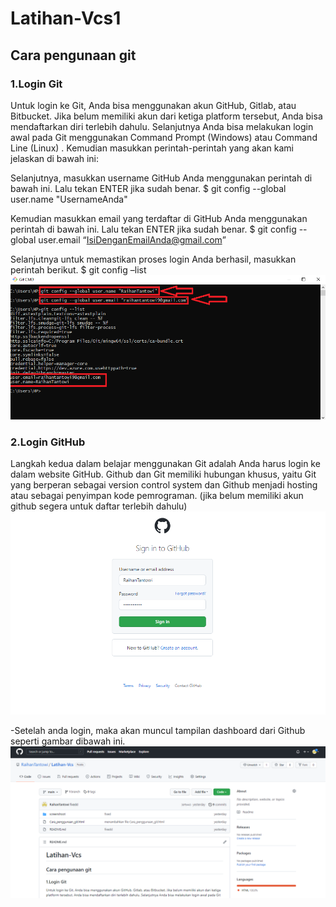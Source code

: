 # Latihan-Vcs1
## Cara pengunaan git

### 1.Login Git
Untuk login ke Git, Anda bisa menggunakan akun GitHub, Gitlab, atau Bitbucket. Jika belum memiliki akun dari ketiga platform tersebut, Anda bisa mendaftarkan diri terlebih dahulu. Selanjutnya Anda bisa melakukan login awal pada Git  menggunakan Command Prompt  (Windows) atau Command Line (Linux) . Kemudian masukkan perintah-perintah yang akan kami jelaskan di bawah ini:

Selanjutnya, masukkan username GitHub Anda menggunakan perintah di bawah ini. Lalu tekan ENTER jika sudah benar.                                                                                              $ git config --global user.name "UsernameAnda"

Kemudian masukkan email yang terdaftar di GitHub Anda menggunakan perintah di bawah  ini. Lalu tekan ENTER jika sudah benar.
$ git config --global user.email “IsiDenganEmailAnda@gmail.com”

Selanjutnya untuk memastikan proses login Anda berhasil, masukkan perintah berikut.
$ git config –list
![Gambar 1](screenshoot/ss1.png)

 ### 2.Login GitHub
Langkah kedua dalam belajar menggunakan Git adalah Anda harus login ke dalam website GitHub. Github dan Git memiliki hubungan khusus, yaitu Git yang berperan sebagai version control system dan Github menjadi hosting atau sebagai penyimpan kode pemrograman. (jika belum memiliki akun github segera untuk daftar terlebih  dahulu)
![Gambar 1](screenshoot/ss3.png) 

-Setelah anda login, maka akan muncul tampilan dashboard dari Github seperti gambar dibawah ini. 
![Gambar 1](screenshoot/ss2.png) 